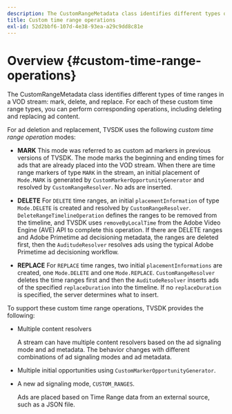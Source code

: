```yaml
---
description: The CustomRangeMetadata class identifies different types of time ranges in a VOD stream  mark, delete, and replace. For each of these custom time range types, you can perform corresponding operations, including deleting and replacing ad content.
title: Custom time range operations
exl-id: 52d2bbf6-107d-4e38-93ea-a29c9dd8c81e
---
```

# Overview {#custom-time-range-operations}

The CustomRangeMetadata class identifies different types of time ranges in a VOD stream: mark, delete, and replace. For each of these custom time range types, you can perform corresponding operations, including deleting and replacing ad content.

<!--<a id="section_1323C0BAC259424C85A6ACFB48FE77EC"></a>-->

For ad deletion and replacement, TVSDK uses the following *custom time range operation* modes:

* **MARK** This mode was referred to as custom ad markers in previous versions of TVSDK. The mode marks the beginning and ending times for ads that are already placed into the VOD stream. When there are time range markers of type `MARK` in the stream, an initial placement of `Mode.MARK` is generated by `CustomMarkerOpportunityGenerator` and resolved by `CustomRangeResolver`. No ads are inserted. 

* **DELETE** For `DELETE` time ranges, an initial `placementInformation` of type `Mode.DELETE` is created and resolved by `CustomRangeResolver`. `DeleteRangeTimelineOperation` defines the ranges to be removed from the timeline, and TVSDK uses `removeByLocalTime` from the Adobe Video Engine (AVE) API to complete this operation. If there are DELETE ranges and Adobe Primetime ad decisioning metadata, the ranges are deleted first, then the `AuditudeResolver` resolves ads using the typical Adobe Primetime ad decisioning workflow. 

* **REPLACE** For `REPLACE` time ranges, two initial `placementInformations` are created, one `Mode.DELETE` and one `Mode.REPLACE`. `CustomRangeResolver` deletes the time ranges first and then the `AuditudeResolver` inserts ads of the specified `replaceDuration` into the timeline. If no `replaceDuration` is specified, the server determines what to insert.

To support these custom time range operations, TVSDK provides the following:

* Multiple content resolvers

  A stream can have multiple content resolvers based on the ad signaling mode and ad metadata. The behavior changes with different combinations of ad signaling modes and ad metadata. 
* Multiple initial opportunities using `CustomMarkerOpportunityGenerator`. 
* A new ad signaling mode, `CUSTOM_RANGES`.

  Ads are placed based on Time Range data from an external source, such as a JSON file.
